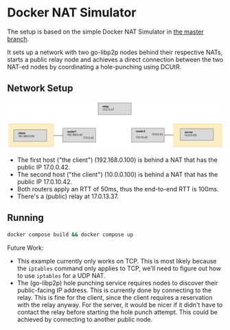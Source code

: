 # Docker NAT Simulator

The setup is based on the simple Docker NAT Simulator in [the master branch](https://github.com/marten-seemann/docker-nat-simulator/tree/master).

It sets up a network with two go-libp2p nodes behind their respective NATs, starts a public relay node and achieves a direct connection between the two NAT-ed nodes by coordinating a hole-punching using DCUtR.

## Network Setup

<img title="Network Setup" src="network.png">

* The first host ("the client") (192.168.0.100) is behind a NAT that has the public IP 17.0.0.42.
* The second host ("the client") (10.0.0.100) is behind a NAT that has the public IP 17.0.10.42.
* Both routers apply an RTT of 50ms, thus the end-to-end RTT is 100ms.
* There's a (public) relay at 17.0.13.37.

## Running

```bash
docker compose build && docker compose up
```

Future Work:
* This example currently only works on TCP. This is most likely because the `iptables` command only applies to TCP, we'll need to figure out how to use `iptables` for a UDP NAT.
* The (go-libp2p) hole punching service requires nodes to discover their public-facing IP address. This is currently done by connecting to the relay. This is fine for the client, since the client requires a reservation with the relay anyway. For the server, it would be nicer if it didn't have to contact the relay before starting the hole punch attempt. This could be achieved by connecting to another public node.
